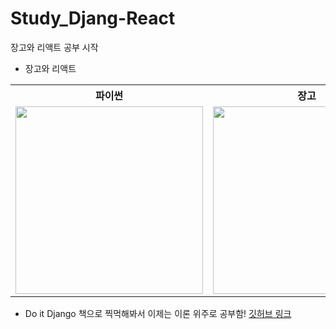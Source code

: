# Study_Djang-React
장고와 리액트 공부 시작

- 장고와 리액트
<table>
    <tr>
        <th>파이썬</th>
        <th>장고</th>
        <th>리액트</th>
    </tr>
        <td>
            <img width='300' src='https://ubunlog.com/wp-content/uploads/2018/06/Python-logo.png'>
        </td>
        <td>
            <img width='300' src='https://www.djangoproject.com/m/img/logos/django-logo-negative.png'>
        </td>
        <td>
            <img width='300' src='https://www.seekpng.com/png/detail/80-803597_io-is-compatible-with-all-javascript-frameworks-and.png'>
        </td>
</table>

- Do it Django 책으로 찍먹해봐서 이제는 이론 위주로 공부함!
<a href='https://github.com/incheor/Study_Django'>깃허브 링크</a>